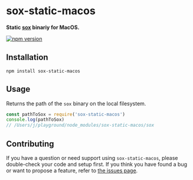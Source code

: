 # sox-static-macos

**Static [sox](http://sox.sourceforge.net/) binariy for MacOS.**

[![npm version](https://img.shields.io/npm/v/sox-static-macos.svg)](https://www.npmjs.com/package/sox-static-macos)


## Installation

```shell
npm install sox-static-macos
```


## Usage

Returns the path of the `sox` binary on the local filesystem.

``` js
const pathToSox = require('sox-static-macos')
console.log(pathToSox)
// /Users/j/playground/node_modules/sox-static-macos/sox
```


## Contributing

If you have a question or need support using `sox-static-macos`, please double-check your code and setup first. If you think you have found a bug or want to propose a feature, refer to [the issues page](https://github.com/derhuerst/sox-static/issues).
